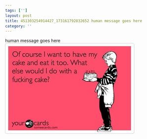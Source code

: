 ```yaml
---
tags: ['']
layout: post
title: 451303254914427_173161792832652 human message goes here
category: ''
---
```

human message goes here
![451303254914427_173161792832652](/uploads/2013-3-11-451303254914427_173161792832652-human-message-goes-here.jpg)
